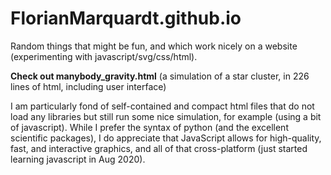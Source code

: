 # FlorianMarquardt.github.io

Random things that might be fun, and which work nicely on a website (experimenting with javascript/svg/css/html). 

**Check out manybody_gravity.html** (a simulation of a star cluster, in 226 lines of html, including user interface)

I am particularly fond of self-contained and compact html files that do not load any libraries but still run some nice simulation, for example (using a bit of javascript). While I prefer the syntax of python (and the excellent scientific packages), I do appreciate that JavaScript allows for high-quality, fast, and interactive graphics, and all of that cross-platform (just started learning javascript in Aug 2020).

